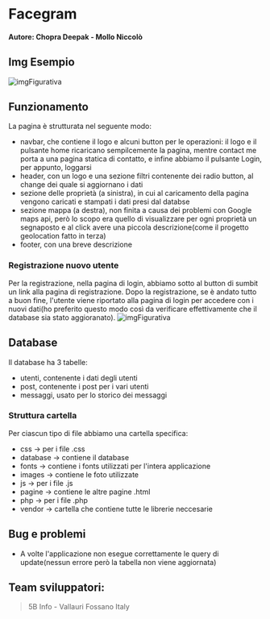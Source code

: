 # Facegram 
#### Autore: Chopra Deepak - Mollo Niccolò

## Img Esempio
![imgFigurativa](img/imgEsempio.PNG)

## Funzionamento
La pagina è strutturata nel seguente modo:
- navbar, che contiene il logo e alcuni button per le operazioni:
    il logo e il pulsante home ricaricano sempilcemente la pagina, mentre contact me porta a una pagina statica di contatto, e infine abbiamo il pulsante Login, per appunto, loggarsi
- header, con un logo e una sezione filtri contenente dei radio button, al change dei quale si aggiornano i dati
- sezione delle proprietà (a sinistra), in cui al caricamento della pagina vengono caricati e stampati i dati presi dal databse
- sezione mappa (a destra), non finita a causa dei problemi con Google maps api, però lo scopo era quello di visualizzare per ogni proprietà un segnaposto e al click avere una piccola descrizione(come il progetto geolocation fatto in terza)
- footer, con una breve descrizione  

### Registrazione nuovo utente
Per la registrazione, nella pagina di login, abbiamo sotto al button di sumbit un link alla pagina di registrazione. Dopo la registrazione, se è andato tutto a buon fine, l'utente viene riportato alla pagina di login per accedere con i nuovi dati(ho preferito questo modo così da verificare effettivamente che il database sia stato aggioranato).
![imgFigurativa](images/imgSignUp.PNG)

## Database
Il database ha 3 tabelle:
- utenti, contenente i dati degli utenti 
- post, contenente i post per i vari utenti
- messaggi, usato per lo storico dei messaggi

### Struttura cartella
Per ciascun tipo di file abbiamo una cartella specifica:
- css -> per i file .css
- database -> contiene il database
- fonts -> contiene i fonts utilizzati per l'intera applicazione
- images -> contiene le foto utilizzate
- js -> per i file .js
- pagine -> contiene le altre pagine .html
- php -> per i file .php
- vendor -> cartella che contiene tutte le librerie neccesarie

## Bug e problemi
- A volte l'applicazione non esegue correttamente le query di update(nessun errore però la tabella non viene aggiornata)

## Team sviluppatori:
> 5B Info - Vallauri Fossano Italy